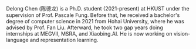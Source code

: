 

Delong Chen (陈德龙) is a Ph.D. student (2021-present) at HKUST under the supervision of Prof. Pascale Fung. Before that, he received a bachelor's degree of computer science in 2021 from Hohai University, where he was advised by Prof. Fan Liu. Afterward, he took two gap years doing internships at MEGVII, MSRA, and Xiaobing.AI. He is now working on vision-language and representation learning.

[comment]: <img align="right" width="42%" src="https://github-readme-stats.vercel.app/api?username=ChenDelong1999" />
